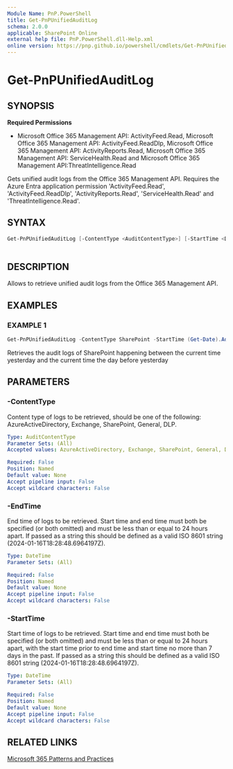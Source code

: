 ```yaml
---
Module Name: PnP.PowerShell
title: Get-PnPUnifiedAuditLog
schema: 2.0.0
applicable: SharePoint Online
external help file: PnP.PowerShell.dll-Help.xml
online version: https://pnp.github.io/powershell/cmdlets/Get-PnPUnifiedAuditLog.html
---
```

 
# Get-PnPUnifiedAuditLog

## SYNOPSIS

**Required Permissions**

  * Microsoft Office 365 Management API: ActivityFeed.Read, Microsoft Office 365 Management API: ActivityFeed.ReadDlp, Microsoft Office 365 Management API: ActivityReports.Read, Microsoft Office 365 Management API: ServiceHealth.Read and Microsoft Office 365 Management API:ThreatIntelligence.Read

Gets unified audit logs from the Office 365 Management API. Requires the Azure Entra application permission 'ActivityFeed.Read', 'ActivityFeed.ReadDlp', 'ActivityReports.Read', 'ServiceHealth.Read' and 'ThreatIntelligence.Read'.

## SYNTAX

```powershell
Get-PnPUnifiedAuditLog [-ContentType <AuditContentType>] [-StartTime <DateTime>] [-EndTime <DateTime>]
  
```

## DESCRIPTION

Allows to retrieve unified audit logs from the Office 365 Management API.

## EXAMPLES

### EXAMPLE 1
```powershell
Get-PnPUnifiedAuditLog -ContentType SharePoint -StartTime (Get-Date).AddDays(-2) -EndTime (Get-Date).AddDays(-1)
```

Retrieves the audit logs of SharePoint happening between the current time yesterday and the current time the day before yesterday

## PARAMETERS

### -ContentType

Content type of logs to be retrieved, should be one of the following: AzureActiveDirectory, Exchange, SharePoint, General, DLP.

```yaml
Type: AuditContentType
Parameter Sets: (All)
Accepted values: AzureActiveDirectory, Exchange, SharePoint, General, DLP

Required: False
Position: Named
Default value: None
Accept pipeline input: False
Accept wildcard characters: False
```

### -EndTime
End time of logs to be retrieved. Start time and end time must both be specified (or both omitted) and must be less than or equal to 24 hours apart. If passed as a string this should be defined as a valid ISO 8601 string (2024-01-16T18:28:48.6964197Z).

```yaml
Type: DateTime
Parameter Sets: (All)

Required: False
Position: Named
Default value: None
Accept pipeline input: False
Accept wildcard characters: False
```

### -StartTime
Start time of logs to be retrieved. Start time and end time must both be specified (or both omitted) and must be less than or equal to 24 hours apart, with the start time prior to end time and start time no more than 7 days in the past. If passed as a string this should be defined as a valid ISO 8601 string (2024-01-16T18:28:48.6964197Z).

```yaml
Type: DateTime
Parameter Sets: (All)

Required: False
Position: Named
Default value: None
Accept pipeline input: False
Accept wildcard characters: False
```

## RELATED LINKS

[Microsoft 365 Patterns and Practices](https://aka.ms/m365pnp)

